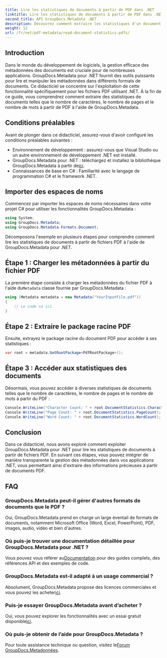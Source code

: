 ```yaml
---
title: Lire les statistiques de documents à partir de PDF dans .NET
linktitle: Lire les statistiques de documents à partir de PDF dans .NET
second_title: API GroupDocs.Metadata .NET
description: Découvrez comment extraire les statistiques d'un document PDF à l'aide de GroupDocs.Metadata pour .NET. Améliorez vos capacités de gestion de documents sans effort.
weight: 12
url: /fr/net/pdf-metadata/read-document-statistics-pdfs/
---
```

## Introduction
Dans le monde du développement de logiciels, la gestion efficace des métadonnées des documents est cruciale pour de nombreuses applications. GroupDocs.Metadata pour .NET fournit des outils puissants pour lire et manipuler les métadonnées dans différents formats de documents. Ce didacticiel se concentre sur l'exploitation de cette fonctionnalité spécifiquement pour les fichiers PDF utilisant .NET. À la fin de ce guide, vous comprendrez comment extraire des statistiques de documents telles que le nombre de caractères, le nombre de pages et le nombre de mots à partir de PDF à l'aide de GroupDocs.Metadata.
## Conditions préalables
Avant de plonger dans ce didacticiel, assurez-vous d'avoir configuré les conditions préalables suivantes :
- Environnement de développement : assurez-vous que Visual Studio ou un autre environnement de développement .NET est installé.
-  GroupDocs.Metadata pour .NET : téléchargez et installez la bibliothèque GroupDocs.Metadata à partir de[ici](https://releases.groupdocs.com/metadata/net/).
- Connaissances de base en C# : Familiarité avec le langage de programmation C# et le framework .NET.

## Importer des espaces de noms
Commencez par importer les espaces de noms nécessaires dans votre projet C# pour utiliser les fonctionnalités GroupDocs.Metadata :
```csharp
using System;
using GroupDocs.Metadata;
using GroupDocs.Metadata.Formats.Document;
```

Décomposons l'exemple en plusieurs étapes pour comprendre comment lire les statistiques de documents à partir de fichiers PDF à l'aide de GroupDocs.Metadata pour .NET.
## Étape 1 : Charger les métadonnées à partir du fichier PDF
 La première étape consiste à charger les métadonnées du fichier PDF à l'aide du`Metadata` classe fournie par GroupDocs.Metadata :
```csharp
using (Metadata metadata = new Metadata("YourInputFile.pdf"))
{
    // Le code va ici
}
```
## Étape 2 : Extraire le package racine PDF
Ensuite, extrayez le package racine du document PDF pour accéder à ses statistiques :
```csharp
var root = metadata.GetRootPackage<PdfRootPackage>();
```
## Étape 3 : Accéder aux statistiques des documents
Désormais, vous pouvez accéder à diverses statistiques de documents telles que le nombre de caractères, le nombre de pages et le nombre de mots à partir du PDF :
```csharp
Console.WriteLine("Character Count: " + root.DocumentStatistics.CharacterCount);
Console.WriteLine("Page Count: " + root.DocumentStatistics.PageCount);
Console.WriteLine("Word Count: " + root.DocumentStatistics.WordCount);
```

## Conclusion
Dans ce didacticiel, nous avons exploré comment exploiter GroupDocs.Metadata pour .NET pour lire les statistiques de documents à partir de fichiers PDF. En suivant ces étapes, vous pouvez intégrer de manière transparente la gestion des métadonnées dans vos applications .NET, vous permettant ainsi d'extraire des informations précieuses à partir de documents PDF.

## FAQ
### GroupDocs.Metadata peut-il gérer d'autres formats de documents que le PDF ?
Oui, GroupDocs.Metadata prend en charge un large éventail de formats de documents, notamment Microsoft Office (Word, Excel, PowerPoint), PDF, images, audio, vidéo et bien d'autres.
### Où puis-je trouver une documentation détaillée pour GroupDocs.Metadata pour .NET ?
 Vous pouvez vous référer au[Documentation](https://tutorials.groupdocs.com/metadata/net/) pour des guides complets, des références API et des exemples de code.
### GroupDocs.Metadata est-il adapté à un usage commercial ?
 Absolument, GroupDocs.Metadata propose des licences commerciales et vous pouvez les acheter[ici](https://purchase.groupdocs.com/buy).
### Puis-je essayer GroupDocs.Metadata avant d’acheter ?
 Oui, vous pouvez explorer les fonctionnalités avec un essai gratuit disponible[ici](https://releases.groupdocs.com/).
### Où puis-je obtenir de l’aide pour GroupDocs.Metadata ?
 Pour toute assistance technique ou question, visitez le[Forum GroupDocs.Metadonnées](https://forum.groupdocs.com/c/metadata/14).